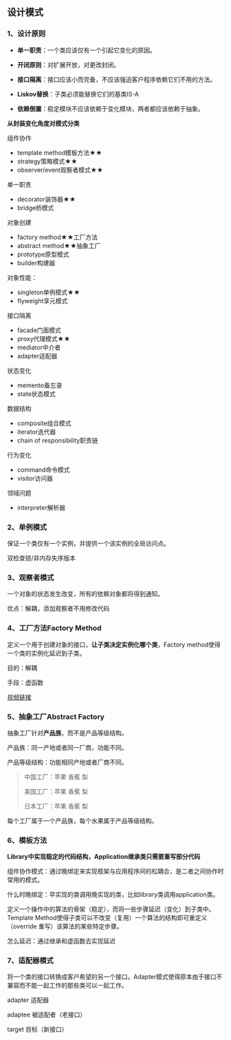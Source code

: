 ## 设计模式

### 1、设计原则

- **单一职责**：一个类应该仅有一个引起它变化的原因。

- **开闭原则**：对扩展开放，对更改封闭。

- **接口隔离**：接口应该小而完备，不应该强迫客户程序依赖它们不用的方法。

- **Liskov替换**：子类必须能替换它们的基类IS-A

- **依赖倒置**：稳定模块不应该依赖于变化模块，两者都应该依赖于抽象。

	

**从封装变化角度对模式分类**

组件协作

- template method模板方法★★
- strategy策略模式★★
- observer/event观察者模式★★

单一职责

- decorator装饰器★★
- bridge桥模式

对象创建

- factory method★★工厂方法
- abstract method★★抽象工厂
- prototype原型模式
- builder构建器

对象性能：

- singleton单例模式★★
- flyweight享元模式

接口隔离

- facade门面模式
- proxy代理模式★★
- mediator中介者
- adapter适配器

状态变化

- memento备忘录
- state状态模式

数据结构

- composite组合模式
- iterator迭代器
- chain of responsibility职责链

行为变化

- command命令模式
- visitor访问器

领域问题

- interpreter解析器

### 2、单例模式

保证一个类仅有一个实例，并提供一个该实例的全局访问点。

双检查锁/非内存失序版本

### 3、观察者模式

一个对象的状态发生改变，所有的依赖对象都将得到通知。

优点：解耦，添加观察者不用修改代码

### 4、工厂方法Factory Method 

定义一个用于创建对象的接口，**让子类决定实例化哪个类**，Factory method使得一个类的实例化延迟到子类。

目的：解耦

手段：虚函数

[视频链接](https://www.bilibili.com/video/BV1kW411P7KS?p=8)

### 5、抽象工厂Abstract Factory

抽象工厂针对**产品族**，而不是产品等级结构。

产品族：同一产地或者同一厂商，功能不同。

产品等级结构：功能相同产地或者厂商不同。

> 中国工厂：苹果 香蕉 梨
>
> 美国工厂：苹果 香蕉 梨
>
> 日本工厂：苹果 香蕉 梨

每个工厂属于一个产品族，每个水果属于产品等级结构。

### 6、模板方法

**Library中实现稳定的代码结构，Application继承类只需要重写部分代码**

组件协作模式：通过晚绑定来实现框架与应用程序间的松耦合，是二者之间协作时常用的模式。

什么时晚绑定：早实现的类调用晚实现的类，比如library类调用application类。

定义一个操作中的算法的骨架（稳定），而将一些步骤延迟（变化）到子类中。Template Method使得子类可以不改变（复用）一个算法的结构即可重定义（override 重写）该算法的某些特定步骤。

怎么延迟：通过继承和虚函数去实现延迟

### 7、适配器模式

将一个类的接口转换成客户希望的另一个接口。Adapter模式使得原本由于接口不兼容而不能一起工作的那些类可以一起工作。

adapter 适配器

adaptee 被适配者（老接口）

target 目标（新接口）















